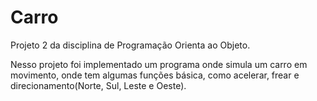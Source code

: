 # Carro
Projeto 2 da disciplina de Programação Orienta ao Objeto.

Nesso projeto foi implementado um programa onde simula um carro em movimento, onde tem algumas funções básica, como acelerar, frear e direcionamento(Norte, Sul, Leste e Oeste).
